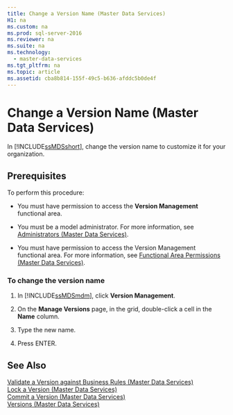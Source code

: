 ```yaml
---
title: Change a Version Name (Master Data Services)
H1: na
ms.custom: na
ms.prod: sql-server-2016
ms.reviewer: na
ms.suite: na
ms.technology: 
  - master-data-services
ms.tgt_pltfrm: na
ms.topic: article
ms.assetid: cba8b814-155f-49c5-b636-afddc5b0de4f
---
```

# Change a Version Name (Master Data Services)
  In [!INCLUDE[ssMDSshort](../../Token/Other/ssMDSshort_md.md)], change the version name to customize it for your organization.  
  
## Prerequisites  
 To perform this procedure:  
  
-   You must have permission to access the **Version Management** functional area.  
  
-   You must be a model administrator. For more information, see [Administrators &#40;Master Data Services&#41;](../../Topics/TopicNameNotContainA/Administrators--Master-Data-Services-.md).  
  
-   You must have permission to access the Version Management functional area. For more information, see [Functional Area Permissions &#40;Master Data Services&#41;](../../Topics/TopicNameNotContainA/Functional-Area-Permissions--Master-Data-Services-.md).  
  
### To change the version name  
  
1.  In [!INCLUDE[ssMDSmdm](../../Token/Other/ssMDSmdm_md.md)], click **Version Management**.  
  
2.  On the **Manage Versions** page, in the grid, double\-click a cell in the **Name** column.  
  
3.  Type the new name.  
  
4.  Press ENTER.  
  
## See Also  
 [Validate a Version against Business Rules &#40;Master Data Services&#41;](../../Topics/TopicNameContainA/Validate-a-Version-against-Business-Rules--Master-Data-Services-.md)   
 [Lock a Version &#40;Master Data Services&#41;](../../Topics/TopicNameContainA/Lock-a-Version--Master-Data-Services-.md)   
 [Commit a Version &#40;Master Data Services&#41;](../../Topics/TopicNameContainA/Commit-a-Version--Master-Data-Services-.md)   
 [Versions &#40;Master Data Services&#41;](../../Topics/TopicNameNotContainA/Versions--Master-Data-Services-.md)  
  
  